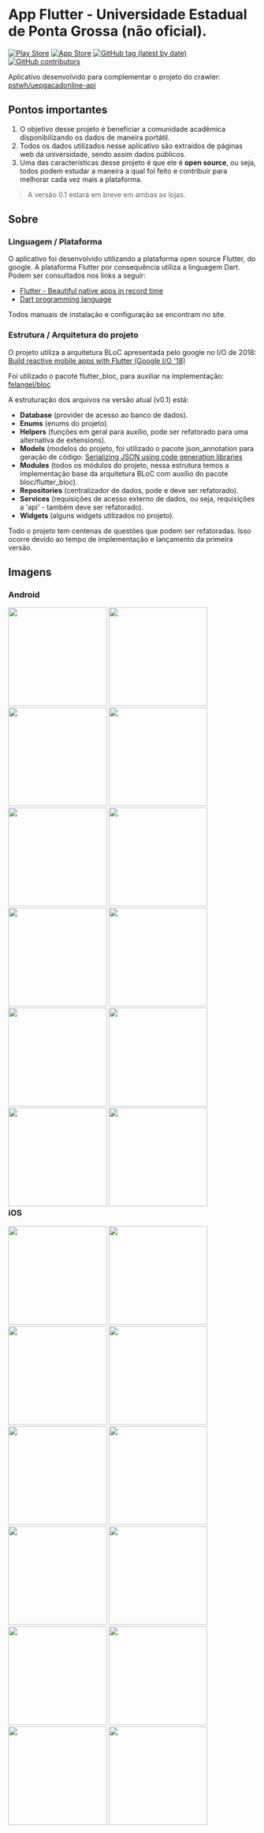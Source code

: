 # App Flutter - Universidade Estadual de Ponta Grossa (não oficial).

[![Play Store](https://img.shields.io/badge/Play%20Store-Baixar-brightgreen.svg?style=flat&logo=google-play)](https://play.google.com/store/apps/details?id=com.pauloalvesjr.uepgacadonline_flutter)
[![App Store](https://img.shields.io/badge/App%20Store-N%C3%A3o%20lan%C3%A7ado-red.svg?style=flat&logo=apple)](#)
[![GitHub tag (latest by date)](https://img.shields.io/github/tag-date/pstwh/uepgacadonline-flutter.svg?style=flat)](https://github.com/pstwh/uepgacadonline-flutter/tags)
[![GitHub contributors](https://img.shields.io/github/contributors-anon/pstwh/uepgacadonline-flutter.svg?style=flat)](https://github.com/pstwh/uepgacadonline-flutter/graphs/contributors)

Aplicativo desenvolvido para complementar o projeto do crawler: [pstwh/uepgacadonline-api][pstwh-uepgacadonline-api-link]

## Pontos importantes

1. O objetivo desse projeto é beneficiar a comunidade acadêmica disponibilizando os dados de maneira portátil.
1. Todos os dados utilizados nesse aplicativo são extraídos de páginas web da universidade, sendo assim dados públicos.
1. Uma das características desse projeto é que ele é **open source**, ou seja, todos podem estudar a maneira a qual foi feito e contribuir para melhorar cada vez mais a plataforma.

> A versão 0.1 estará em breve em ambas as lojas.

## Sobre

### Linguagem / Plataforma

O aplicativo foi desenvolvido utilizando a plataforma open source Flutter, do google. A plataforma Flutter por consequência utiliza a linguagem Dart. Podem ser consultados nos links a seguir:
* [Flutter - Beautiful native apps in record time][flutter-link]
* [Dart programming language][dart-link]

Todos manuais de instalação e configuração se encontram no site.

### Estrutura / Arquitetura do projeto

O projeto utiliza a arquitetura BLoC apresentada pelo google no I/O de 2018: [Build reactive mobile apps with Flutter (Google I/O '18)][youtube-google-io-18-link]

Foi utilizado o pacote flutter_bloc, para auxiliar na implementação: [felangel/bloc][felangel-bloc-link]

A estruturação dos arquivos na versão atual (v0.1) está:
* **Database** (provider de acesso ao banco de dados).
* **Enums** (enums do projeto).
* **Helpers** (funções em geral para auxílio, pode ser refatorado para uma alternativa de extensions).
* **Models** (modelos do projeto, foi utilizado o pacote json_annotation para geração de código: [Serializing JSON using code generation libraries][models-link]
* **Modules** (todos os módulos do projeto, nessa estrutura temos a implementação base da arquitetura BLoC com auxílio do pacote bloc/flutter_bloc).
* **Repositories** (centralizador de dados, pode e deve ser refatorado).
* **Services** (requisições de acesso externo de dados, ou seja, requisições a 'api' - também deve ser refatorado).
* **Widgets** (alguns widgets utilizados no projeto).

Todo o projeto tem centenas de questões que podem ser refatoradas. Isso ocorre devido ao tempo de implementação e lançamento da primeira versão.

## Imagens

### Android

<div style="float: left;">
<img src="https://raw.githubusercontent.com/pstwh/uepgacadonline-flutter/master/prints/android/android-1.png" width="200"/>
<img src="https://raw.githubusercontent.com/pstwh/uepgacadonline-flutter/master/prints/android/android-2.png" width="200"/>
<img src="https://raw.githubusercontent.com/pstwh/uepgacadonline-flutter/master/prints/android/android-3.png" width="200"/>
<img src="https://raw.githubusercontent.com/pstwh/uepgacadonline-flutter/master/prints/android/android-4.png" width="200"/>
<img src="https://raw.githubusercontent.com/pstwh/uepgacadonline-flutter/master/prints/android/android-5.png" width="200"/>
<img src="https://raw.githubusercontent.com/pstwh/uepgacadonline-flutter/master/prints/android/android-6
.png" width="200"/>
<img src="https://raw.githubusercontent.com/pstwh/uepgacadonline-flutter/master/prints/android/android-7.png" width="200"/>
<img src="https://raw.githubusercontent.com/pstwh/uepgacadonline-flutter/master/prints/android/android-8.png" width="200"/>
<img src="https://raw.githubusercontent.com/pstwh/uepgacadonline-flutter/master/prints/android/android-9.png" width="200"/>
<img src="https://raw.githubusercontent.com/pstwh/uepgacadonline-flutter/master/prints/android/android-10.png" width="200"/>
<img src="https://raw.githubusercontent.com/pstwh/uepgacadonline-flutter/master/prints/android/android-11.png" width="200"/>
<img src="https://raw.githubusercontent.com/pstwh/uepgacadonline-flutter/master/prints/android/android-12.png" width="200"/>
</div>

### iOS

<div style="float: left;">
<img src="https://raw.githubusercontent.com/pstwh/uepgacadonline-flutter/master/prints/ios/ios-1.png" width="200"/>
<img src="https://raw.githubusercontent.com/pstwh/uepgacadonline-flutter/master/prints/ios/ios-2.png" width="200"/>
<img src="https://raw.githubusercontent.com/pstwh/uepgacadonline-flutter/master/prints/ios/ios-3.png" width="200"/>
<img src="https://raw.githubusercontent.com/pstwh/uepgacadonline-flutter/master/prints/ios/ios-4.png" width="200"/>
<img src="https://raw.githubusercontent.com/pstwh/uepgacadonline-flutter/master/prints/ios/ios-5.png" width="200"/>
<img src="https://raw.githubusercontent.com/pstwh/uepgacadonline-flutter/master/prints/ios/ios-6
.png" width="200"/>
<img src="https://raw.githubusercontent.com/pstwh/uepgacadonline-flutter/master/prints/ios/ios-7.png" width="200"/>
<img src="https://raw.githubusercontent.com/pstwh/uepgacadonline-flutter/master/prints/ios/ios-8.png" width="200"/>
<img src="https://raw.githubusercontent.com/pstwh/uepgacadonline-flutter/master/prints/ios/ios-9.png" width="200"/>
<img src="https://raw.githubusercontent.com/pstwh/uepgacadonline-flutter/master/prints/ios/ios-10.png" width="200"/>
<img src="https://raw.githubusercontent.com/pstwh/uepgacadonline-flutter/master/prints/ios/ios-11.png" width="200"/>
<img src="https://raw.githubusercontent.com/pstwh/uepgacadonline-flutter/master/prints/ios/ios-12.png" width="200"/>
</div>

[pstwh-uepgacadonline-api-link]: https://github.com/pstwh/uepgacadonline-api
[flutter-link]: https://flutter.dev/
[dart-link]: https://dart.dev/
[youtube-google-io-18-link]: https://www.youtube.com/watch?v=RS36gBEp8OI
[felangel-bloc-link]: https://github.com/felangel/bloc
[models-link]: https://flutter.dev/docs/development/data-and-backend/json#serializing-json-using-code-generation-libraries
